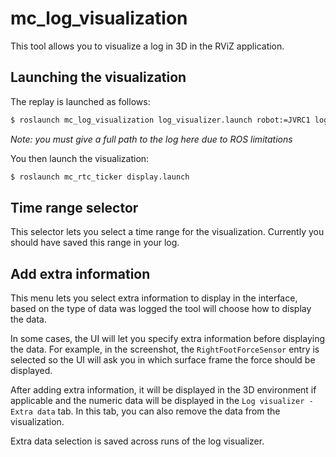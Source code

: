 # mc\_log\_visualization

This tool allows you to visualize a log in 3D in the RViZ application.

## Launching the visualization

The replay is launched as follows:

```bash
$ roslaunch mc_log_visualization log_visualizer.launch robot:=JVRC1 log:=/tmp/mc-control-MyController-latest.bin
```

_Note: you *must* give a full path to the log here due to ROS limitations_

You then launch the visualization:

```bash
$ roslaunch mc_rtc_ticker display.launch
```

## Time range selector

This selector lets you select a time range for the visualization. Currently you should have saved this range in your log.

## Add extra information

This menu lets you select extra information to display in the interface, based on the type of data was logged the tool will choose how to display the data.

In some cases, the UI will let you specify extra information before displaying the data. For example, in the screenshot, the `RightFootForceSensor` entry is selected so the UI will ask you in which surface frame the force should be displayed.

After adding extra information, it will be displayed in the 3D environment if applicable and the numeric data will be displayed in the `Log visualizer - Extra data` tab. In this tab, you can also remove the data from the visualization.

Extra data selection is saved across runs of the log visualizer.
